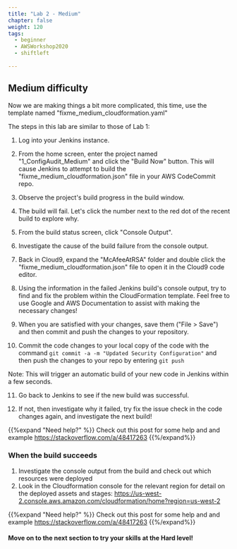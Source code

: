 ```yaml
---
title: "Lab 2 - Medium"
chapter: false
weight: 120
tags:
  - beginner
  - AWSWorkshop2020
  - shiftleft
  
---
```



## Medium difficulty
Now we are making things a bit more complicated, this time, use the template named "fixme_medium_cloudformation.yaml"

The steps in this lab are similar to those of Lab 1:

1. Log into your Jenkins instance.

2. From the home screen, enter the project named "1_ConfigAudit_Medium" and click the "Build Now" button.  This will cause Jenkins to attempt to build the "fixme_medium_cloudformation.json" file in your AWS CodeCommit repo.

3. Observe the project's build progress in the build window.

4.  The build will fail.  Let's click the number next to the red dot of the recent build to explore why.

5.  From the build status screen, click "Console Output".

6.  Investigate the cause of the build failure from the console output.

7.  Back in Cloud9, expand the "McAfeeAtRSA" folder and double click the "fixme_medium_cloudformation.json" file to open it in the Cloud9 code editor.

8.  Using the information in the failed Jenkins build's console output, try to find and fix the problem within the CloudFormation template.  Feel free to use Google and AWS Documentation to assist with making the necessary changes! 

9.  When you are satisfied with your changes, save them ("File > Save") and then commit and push the changes to your repository.

10. Commit the code changes to your local copy of the code with the command ``git commit -a -m "Updated Security Configuration"`` and then push the changes to your repo by entering ``git push``

Note: This will trigger an automatic build of your new code in Jenkins within a few seconds.

11. Go back to Jenkins to see if the new build was successful.

12. If not, then investigate why it failed, try fix the issue check in the code changes again, and investigate the next build!

{{%expand "Need help?" %}}
Check out this post for some help and and example
https://stackoverflow.com/a/48417263
{{%/expand%}}

### When the build succeeds

1.  Investigate the console output from the build and check out which resources were deployed
2.  Look in the Cloudformation console for the relevant region for detail on the deployed assets and stages: https://us-west-2.console.aws.amazon.com/cloudformation/home?region=us-west-2

{{%expand "Need help?" %}}
Check out this post for some help and and example
https://stackoverflow.com/a/48417263
{{%/expand%}}

#### Move on to the next section to try your skills at the Hard level!
